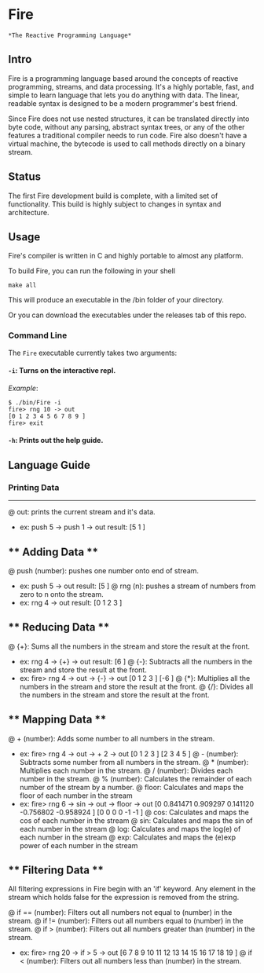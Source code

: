 # Fire

`*The Reactive Programming Language*`

## Intro

Fire is a programming language based around the concepts of reactive programming, streams, and data processing. It's a highly portable, fast, and simple to learn language that lets you do anything with data. The linear, readable syntax is designed to be a modern programmer's best friend.

Since Fire does not use nested structures, it can be translated directly into byte code, without any parsing, abstract syntax trees, or any of the other features a traditional compiler needs to run code. Fire also doesn't have a virtual machine, the bytecode is used to call methods directly on a binary stream.

## Status

The first Fire development build is complete, with a limited set of functionality.
This build is highly subject to changes in syntax and architecture.

## Usage

Fire's compiler is written in C and highly portable to almost any platform.

To build Fire, you can run the following in your shell

```
make all
```

This will produce an executable in the /bin folder of your directory.

Or you can download the executables under the releases tab of this repo.

### Command Line

The `Fire` executable currently takes two arguments:

#### `-i`: Turns on the interactive repl.

*Example*:

```
$ ./bin/Fire -i
fire> rng 10 -> out
[0 1 2 3 4 5 6 7 8 9 ]
fire> exit
```


#### `-h`: Prints out the help guide.

## Language Guide

### Printing Data 
-----------------------------------
@ out: prints the current stream and it's data.
- ex: push 5 -> push 1 -> out
 result: [5 1 ]

** Adding Data **
-----------------------------------
@ push (number): pushes one number onto end of stream.
- ex: push 5 -> out
 result: [5 ]
@ rng (n): pushes a stream of numbers from zero to n onto the stream.
- ex: rng 4 -> out
 result: [0 1 2 3 ]

** Reducing Data **
-----------------------------------
@ {+}: Sums all the numbers in the stream and store the result at the front.
- ex: rng 4 -> {+} -> out
 result: [6 ]
@ {-}: Subtracts all the numbers in the stream and store the result at the front.
- ex:
fire> rng 4 -> out -> {-} -> out
[0 1 2 3 ]
[-6 ]
@ {*}: Multiplies all the numbers in the stream and store the result at the front.
@ {/}: Divides all the numbers in the stream and store the result at the front.

** Mapping Data **
-----------------------------------
@ + (number): Adds some number to all numbers in the stream.
- ex:
fire> rng 4 -> out -> + 2 -> out
[0 1 2 3 ]
[2 3 4 5 ]
@ - (number): Subtracts some number from all numbers in the stream.
@ * (number): Multiplies each number in the stream.
@ / (number): Divides each number in the stream.
@ % (number): Calculates the remainder of each number of the stream by a number.
@ floor: Calculates and maps the floor of each number in the stream
- ex:
fire> rng 6 -> sin -> out -> floor -> out
[0 0.841471 0.909297 0.141120 -0.756802 -0.958924 ]
[0 0 0 0 -1 -1 ]
@ cos: Calculates and maps the cos of each number in the stream
@ sin: Calculates and maps the sin of each number in the stream
@ log: Calculates and maps the log(e) of each number in the stream
@ exp: Calculates and maps the (e)exp power of each number in the stream

** Filtering Data **
-----------------------------------
All filtering expressions in Fire begin with an 'if' keyword.
 Any element in the stream which holds false for the expression is removed from the string.

@ if == (number): Filters out all numbers not equal to (number) in the stream.
@ if != (number): Filters out all numbers equal to (number) in the stream.
@ if > (number): Filters out all numbers greater than (number) in the stream.
- ex:
fire> rng 20 -> if > 5 -> out
[6 7 8 9 10 11 12 13 14 15 16 17 18 19 ]
@ if < (number): Filters out all numbers less than (number) in the stream.
